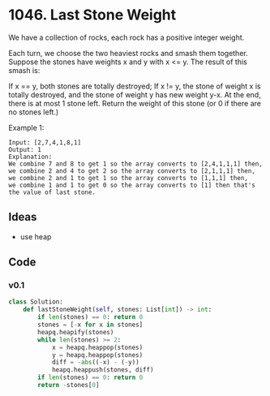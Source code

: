 # 1046. Last Stone Weight

We have a collection of rocks, each rock has a positive integer weight.

Each turn, we choose the two heaviest rocks and smash them together.  Suppose the stones have weights x and y with x <= y.  The result of this smash is:

If x == y, both stones are totally destroyed;
If x != y, the stone of weight x is totally destroyed, and the stone of weight y has new weight y-x.
At the end, there is at most 1 stone left.  Return the weight of this stone (or 0 if there are no stones left.)

 

Example 1:

```
Input: [2,7,4,1,8,1]
Output: 1
Explanation: 
We combine 7 and 8 to get 1 so the array converts to [2,4,1,1,1] then,
we combine 2 and 4 to get 2 so the array converts to [2,1,1,1] then,
we combine 2 and 1 to get 1 so the array converts to [1,1,1] then,
we combine 1 and 1 to get 0 so the array converts to [1] then that's the value of last stone.
```


## Ideas 

- use heap


## Code 

### v0.1

``` python
class Solution:
    def lastStoneWeight(self, stones: List[int]) -> int:
        if len(stones) == 0: return 0
        stones = [-x for x in stones]
        heapq.heapify(stones)
        while len(stones) >= 2:
            x = heapq.heappop(stones)
            y = heapq.heappop(stones)
            diff = -abs((-x) - (-y))
            heapq.heappush(stones, diff)
        if len(stones) == 0: return 0
        return -stones[0]
```